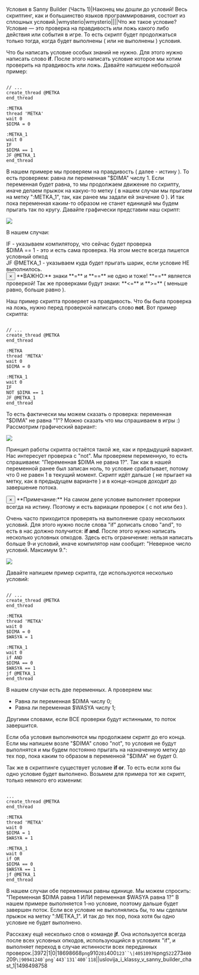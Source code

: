 Условия в Sanny Builder (Часть 1)|Наконец мы дошли до условий! Весь скриптинг, как и большинство языков программирования, состоит из сплошных условий.|wmysterio|wmysterio||||Что же такое условие? Условие &mdash; это проверка на правдивость или ложь какого либо действия или события в игре. То есть скрипт будет продолжаться только тогда, когда будет выполнены ( или не выполнены ) условия.

Что бы написать условие особых знаний не нужно. Для этого нужно написать слово **if**. После этого написать условие которое мы хотим проверить на правдивость или ложь. Давайте напишем небольшой пример:


```

// ...
create_thread @METKA
end_thread

:METKA
thread 'METKA'
wait 0
$DIMA = 0

:METKA_1
wait 0
IF
$DIMA == 1
JF @METKA_1
end_thread 
```



В нашем примере мы проверяем на правдивость ( далее - истину ). То есть проверяем: равна ли переменная "$DIMA" числу 1. Если переменная будет равна, то мы продолжаем движение по скрипту, иначе делаем прыжок на какую-то метку ( в нашем случаи мы прыгаем на метку ":METKA_1", так, как ранее мы задали ей значение 0 ). И так пока переменная каким-то образом не станет единицей мы будем прыгать так по кругу. Давайте графически представим наш скрипт:

<!--IMG1--><img src="https://github.com/wmysterio/scm-scripting-lessons/raw/resources/_pu/0/18698668.png" /><!--IMG1-->

В нашем случаи:
<div class="panel panel-default">
 <div class="panel-body">
IF - указываем компилятору, что сейчас будет проверка<br>
$DIMA == 1 - это и есть сама проверка. На этом месте всегда пишется условный опкод<br>
JF @METKA_1 - указываем куда будет прыгать шарик, если условие НЕ выполнилось.
 </div>
</div>

<div class="alert alert-danger alert-dismissible" role="alert">
 <button type="button" class="close" data-dismiss="alert" aria-label="Close"><span aria-hidden="true">&times;</span></button>
**ВАЖНО:** знаки **=** и **==** не одно и тоже! **==** является проверкой! Так же проверками будут знаки: **&lt;=** и **&gt;=** ( меньше равно, больше равно ).
</div>

Наш пример скрипта проверяет на правдивость. Что бы была проверка на ложь, нужно перед проверкой написать слово **not**. Вот пример скрипта:


```

// ... 
create_thread @METKA
end_thread 

:METKA 
thread 'METKA' 
wait 0 
$DIMA = 0

:METKA_1
wait 0
IF
NOT $DIMA == 1
JF @METKA_1
end_thread
```



То есть фактически мы можем сказать о проверка: переменная "$DIMA" не равна "1"? Можно сказать что мы спрашиваем в игры :) Рассмотрим графический вариант:

<!--IMG2--><img src="https://github.com/wmysterio/scm-scripting-lessons/raw/resources/_pu/0/40510976.png" /><!--IMG2-->

Принцип работы скрипта остаётся такой же, как и предыдущий вариант. Нас интересует проверка с "not". Мы проверяем переменную, то есть спрашиваем: "Переменная $DIMA не равна 1?". Так как в нашей переменной ранее был записан ноль, то условие срабатывает, потому что 0 не равен 1 в текущий момент. Скрипт идёт дальше ( не прыгает на метку, как в предыдущем варианте ) и в конце-концов доходит до завершение потока.

<div class="alert alert-warning alert-dismissible" role="alert">
 <button type="button" class="close" data-dismiss="alert" aria-label="Close"><span aria-hidden="true">&times;</span></button>
**Примечание:** На самом деле условие выполняет проверки всегда на истину. Поэтому и есть вариации проверок ( с not или без ).
</div>

Очень часто приходится проверять на выполнение сразу нескольких условий. Для этого нужно после слова "if" дописать слово "and", то есть в нас должно получится: **if and**. После этого нужно написать несколько условных опкодов. Здесь есть ограничение: нельзя написать больше 9-и условий, иначе компилятор нам сообщит: "Неверное число условий. Максимум 9."</font>:

<!--IMG3--><img src="https://github.com/wmysterio/scm-scripting-lessons/raw/resources/_pu/0/90941240.png" /><!--IMG3-->

Давайте напишем пример скрипта, где используются несколько условий:


```

// ...
create_thread @METKA
end_thread

:METKA
thread 'METKA'
wait 0
$DIMA = 0 
$WASYA = 1 

:METKA_1
wait 0
if AND
$DIMA == 0 
$WASYA == 1
jf @METKA_1
end_thread
```



В нашем случаи есть две переменных. А проверяем мы:


- Равна ли переменная $DIMA числу 0;
- Равна ли переменная $WASYA числу 1;


Другими словами, если ВСЕ проверки будут истинными, то поток завершится.

Если оба условия выполняются мы продолжаем скрипт до его конца. Если мы напишем возле "$DIMA" слово "not", то условия не будут выполнятся и мы будем постоянно прыгать на назначенную метку до тех пор, пока каким то образом в переменной "$DIMA" не будет 0.

Так же в скриптинге существует условие **if or**. То есть если хотя бы одно условие будет выполнено. Возьмем для примера тот же скрипт, только немного его изменим:


```

...
create_thread @METKA
end_thread

:METKA
thread 'METKA'
wait 0
$DIMA = 1 
$WASYA = 1 

:METKA_1
wait 0
if OR
$DIMA == 0 
$WASYA == 1
jf @METKA_1
end_thread
```



В нашем случаи обе переменных равны единице. Мы можем спросить: "Переменная $DIMA равна 1 ИЛИ переменная $WASYA равна 1?" В нашем примере выполняется 1-но условие, поэтому дальше будет завершен поток. Если все условие не выполнялись бы, то мы сделали прыжок на метку ":METKA_1". И так до тех пор, пока хотя бы одно условие не будет выполнено.

Расскажу ещё несколько слов о команде **jf**. Она используется всегда после всех условных опкодов, использующийся в условиях "if", и выполняет переход в случае истинности всех переданных проверок.|3972|1|0|18698668`png`910`281`400`123``\|40510976`png`522`273`400`209``\|90941240`png`443`131`400`118``\||uslovija_i_klassy_v_sanny_builder_chast_1|1498498758